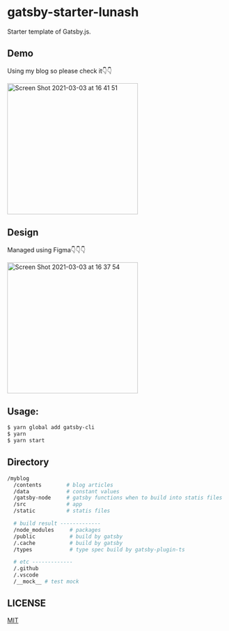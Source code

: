 # gatsby-starter-lunash

Starter template of Gatsby.js.

## Demo

Using my blog so please check it👇👇

<a href="https://snamiki1212.com"><img height="300" alt="Screen Shot 2021-03-03 at 16 41 51" src="https://user-images.githubusercontent.com/26793088/109892536-612c2900-7c3f-11eb-8398-a2e4fe9e2ad7.png"></a>

## Design

Managed using Figma👇👇👇

<a href="https://www.figma.com/file/DQuYoZjdtvl1ElNh3EoiER/Lunash?node-id=0%3A1"><img height="300" alt="Screen Shot 2021-03-03 at 16 37 54" src="https://user-images.githubusercontent.com/26793088/109891938-e236f080-7c3e-11eb-90bd-f21a0a6731bc.png"></a>

## Usage:

```zsh
$ yarn global add gatsby-cli
$ yarn
$ yarn start
```

## Directory

```sh
/myblog
  /contents        # blog articles
  /data            # constant values
  /gatsby-node     # gatsby functions when to build into statis files
  /src             # app
  /static          # statis files

  # build result -------------
  /node_modules     # packages
  /public           # build by gatsby
  /.cache           # build by gatsby
  /types            # type spec build by gatsby-plugin-ts

  # etc -------------
  /.github
  /.vscode
  /__mock__ # test mock
```

## LICENSE

[MIT](https://github.com/snamiki1212/gatsby-starter-lunash/blob/master/LICENSE)
